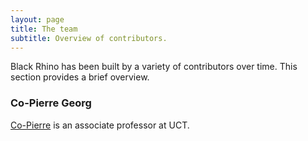 ```yaml
---
layout: page
title: The team
subtitle: Overview of contributors.
---
```


Black Rhino has been built by a variety of contributors over time. This section provides a brief overview.

### Co-Pierre Georg
[Co-Pierre](https://cogeorg.github.io/) is an associate professor at UCT.
